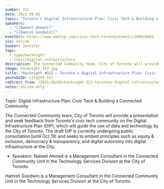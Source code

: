 ```yaml
---
number: 312
date: 2021-10-05
topic: "Toronto's Digital Infrastructure Plan: Civic Tech & Building a Connected Community"
speakers:
  - "[[Nabeel Ahmed]]"
  - "[[Hamish Goodwin]]"
eventUrl: https://www.meetup.com/civic-tech-toronto/events/280928462
via: online
booker: Jennifer
tags:
  - type/hacknight
  - topic/digital-infrastructure
description: The Connected Community team, City of Toronto will provide a presentation and seek feedback from Toronto's civic tech community on the Digital Infrastructure Plan (DIP), which will guide the use of data and technology by the City of Toronto. The draft DIP is currently undergoing public consultation (until Oct 19) and seeks to embed principles such as equity & inclusion, democracy & transparency, and digital autonomy into digital infrastructure at the City.
image: hacknight_312.jpg
title: "Hacknight #312 – Toronto's Digital Infrastructure Plan: Civic Tech & Building a Connected Community"
youtubeID: L2Ya2n9_V1Y
redirect_from: /2021/10/05/hacknight-312-torontos-digital-infrastructure-plan-civic-tech-building-a-connected-community-with-nabeel-ahmed-hamish-goodwin/
notes: online-only
---
```


Topic:
Digital Infrastructure Plan: Civic Tech & Building a Connected Community

The Connected Community team, City of Toronto will provide a presentation and seek feedback from Toronto's civic tech community on the Digital Infrastructure Plan (DIP), which will guide the use of data and technology by the City of Toronto. The draft DIP is currently undergoing public consultation (until Oct 19) and seeks to embed principles such as equity & inclusion, democracy & transparency, and digital autonomy into digital infrastructure at the City.

+ Speakers:
Nabeel Ahmed is a Management Consultant in the Connected Community Unit in the Technology Services Division at the City of Toronto.

Hamish Goodwin is a Management Consultant in the Connected Community Unit in the Technology Services Division at the City of Toronto.
